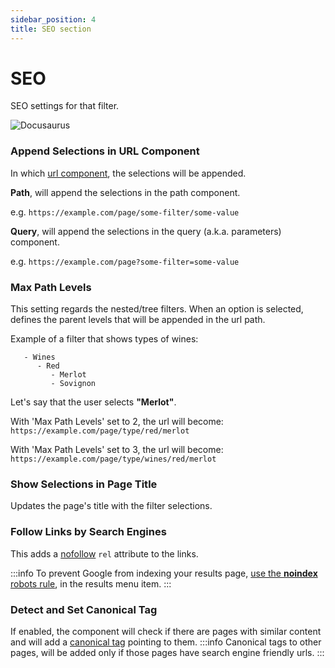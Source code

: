 ```yaml
---
sidebar_position: 4
title: SEO section
---
```


# SEO

SEO settings for that filter.

![Docusaurus](/img/component/filter-seo.png)

### Append Selections in URL Component
In which [url component](https://datatracker.ietf.org/doc/html/rfc3986#section-3), the selections will be appended.

**Path**, will append the selections in the path component.

e.g. `https://example.com/page/some-filter/some-value`


**Query**, will append the selections in the query (a.k.a. parameters) component.

e.g. `https://example.com/page?some-filter=some-value`

### Max Path Levels
This setting regards the nested/tree filters.
When an option is selected, defines the parent levels that will be appended in the url path.

Example of a filter that shows types of wines:
```
   - Wines
      - Red
         - Merlot
         - Sovignon
```
Let's say that the user selects **"Merlot"**.

With 'Max Path Levels' set to 2, the url will become:
`https://example.com/page/type/red/merlot`

With 'Max Path Levels' set to 3, the url will become:
`https://example.com/page/type/wines/red/merlot`

###  Show Selections in Page Title
Updates the page's title with the filter selections.

### Follow Links by Search Engines
This adds a [nofollow](https://developers.google.com/search/docs/advanced/guidelines/qualify-outbound-links?hl=en) `rel` attribute to the links.

:::info
To prevent Google from indexing your results page, [use the **noindex** robots rule](https://help.joomla.org/proxy?keyref=Help40:Menu_Item:_New_Item&lang=en#Metadata), in the results menu item.
:::

### Detect and Set Canonical Tag
If enabled, the component will check if there are pages with similar content and will add a [canonical tag](https://developers.google.com/search/docs/advanced/crawling/consolidate-duplicate-urls) pointing to them.
:::info
Canonical tags to other pages, will be added only if those pages have search engine friendly urls.
:::